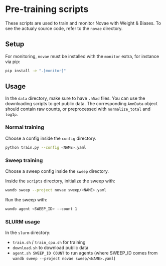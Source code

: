 # Pre-training scripts

These scripts are used to train and monitor Novae with Weight & Biases. To see the actualy source code, refer to the `novae` directory.

## Setup

For monitoring, `novae` must be installed with the `monitor` extra, for instance via pip:

```sh
pip install -e ".[monitor]"
```

## Usage

In the `data` directory, make sure to have `.h5ad` files. You can use the downloading scripts to get public data.
The corresponding `AnnData` object should contain raw counts, or preprocessed with `normalize_total` and `log1p`.

### Normal training

Choose a config inside the `config` directory.

```sh
python train.py --config <NAME>.yaml
```

### Sweep training

Choose a sweep config inside the `sweep` directory.

Inside the `scripts` directory, initialize the sweep with:
```sh
wandb sweep --project novae sweep/<NAME>.yaml
```

Run the sweep with:
```sh
wandb agent <SWEEP_ID> --count 1
```

### SLURM usage

In the `slurm` directory:
- `train.sh` / `train_cpu.sh` for training
- `download.sh` to download public data
- `agent.sh SWEEP_ID COUNT` to run agents (where SWEEP_ID comes from `wandb sweep --project novae sweep/<NAME>.yaml`)
